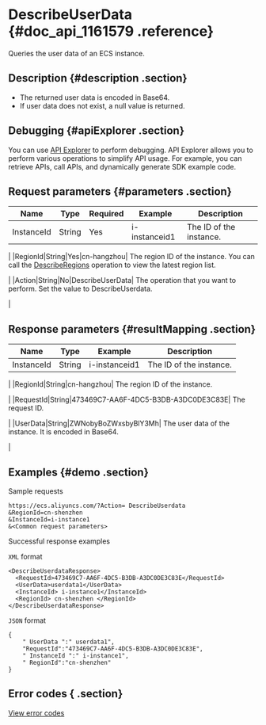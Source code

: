 # DescribeUserData {#doc_api_1161579 .reference}

Queries the user data of an ECS instance.

## Description {#description .section}

-   The returned user data is encoded in Base64.
-   If user data does not exist, a null value is returned.

## Debugging {#apiExplorer .section}

You can use [API Explorer](https://api.aliyun.com/#product=Ecs&api=DescribeUserData) to perform debugging. API Explorer allows you to perform various operations to simplify API usage. For example, you can retrieve APIs, call APIs, and dynamically generate SDK example code.

## Request parameters {#parameters .section}

|Name|Type|Required|Example|Description|
|----|----|--------|-------|-----------|
|InstanceId|String|Yes|i-instanceid1| The ID of the instance.

 |
|RegionId|String|Yes|cn-hangzhou| The region ID of the instance. You can call the [DescribeRegions](~~25609~~) operation to view the latest region list.

 |
|Action|String|No|DescribeUserData| The operation that you want to perform. Set the value to DescribeUserdata.

 |

## Response parameters {#resultMapping .section}

|Name|Type|Example|Description|
|----|----|-------|-----------|
|InstanceId|String|i-instanceid1| The ID of the instance.

 |
|RegionId|String|cn-hangzhou| The region ID of the instance.

 |
|RequestId|String|473469C7-AA6F-4DC5-B3DB-A3DC0DE3C83E| The request ID.

 |
|UserData|String|ZWNobyBoZWxsbyBlY3Mh| The user data of the instance. It is encoded in Base64.

 |

## Examples {#demo .section}

Sample requests

``` {#request_demo}
https://ecs.aliyuncs.com/?Action= DescribeUserdata
&RegionId=cn-shenzhen
&InstanceId=i-instance1 
&<Common request parameters>
```

Successful response examples

`XML` format

``` {#xml_return_success_demo}
<DescribeUserdataResponse>
  <RequestId>473469C7-AA6F-4DC5-B3DB-A3DC0DE3C83E</RequestId> 
  <UserData>userdata1</UserData>
  <InstanceId> i-instance1</InstanceId>
  <RegionId> cn-shenzhen </RegionId>
</DescribeUserdataResponse>
```

`JSON` format

``` {#json_return_success_demo}
{
	" UserData ":" userdata1",
	"RequestId":"473469C7-AA6F-4DC5-B3DB-A3DC0DE3C83E",
	" InstanceId ":" i-instance1",
	" RegionId":"cn-shenzhen"
}
```

## Error codes { .section}

[View error codes](https://error-center.aliyun.com/status/product/Ecs)

